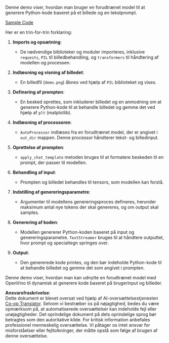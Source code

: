 <!--
CO_OP_TRANSLATOR_METADATA:
{
  "original_hash": "d7d7afa242a4a041ff4193546d4baf16",
  "translation_date": "2025-05-09T20:00:43+00:00",
  "source_file": "md/02.Application/04.Vision/Phi3/E2E_OpenVino_Phi3Vision.md",
  "language_code": "da"
}
-->
Denne demo viser, hvordan man bruger en forudtrænet model til at generere Python-kode baseret på et billede og en tekstprompt.

[Sample Code](../../../../../../code/06.E2E/E2E_OpenVino_Phi3-vision.ipynb)

Her er en trin-for-trin forklaring:

1. **Imports og opsætning**:
   - De nødvendige biblioteker og moduler importeres, inklusive `requests`, `PIL` til billedbehandling, og `transformers` til håndtering af modellen og processen.

2. **Indlæsning og visning af billedet**:
   - En billedfil (`demo.png`) åbnes ved hjælp af `PIL` biblioteket og vises.

3. **Definering af prompten**:
   - En besked oprettes, som inkluderer billedet og en anmodning om at generere Python-kode til at behandle billedet og gemme det ved hjælp af `plt` (matplotlib).

4. **Indlæsning af processoren**:
   - `AutoProcessor` indlæses fra en forudtrænet model, der er angivet i `out_dir` mappen. Denne processor håndterer tekst- og billedinput.

5. **Oprettelse af prompten**:
   - `apply_chat_template` metoden bruges til at formatere beskeden til en prompt, der passer til modellen.

6. **Behandling af input**:
   - Prompten og billedet behandles til tensors, som modellen kan forstå.

7. **Indstilling af genereringsparametre**:
   - Argumenter til modellens genereringsproces defineres, herunder maksimum antal nye tokens der skal genereres, og om output skal samples.

8. **Generering af koden**:
   - Modellen genererer Python-koden baseret på input og genereringsparametre. `TextStreamer` bruges til at håndtere outputtet, hvor prompt og specialtegn springes over.

9. **Output**:
   - Den genererede kode printes, og den bør indeholde Python-kode til at behandle billedet og gemme det som angivet i prompten.

Denne demo viser, hvordan man kan udnytte en forudtrænet model med OpenVino til dynamisk at generere kode baseret på brugerinput og billeder.

**Ansvarsfraskrivelse**:  
Dette dokument er blevet oversat ved hjælp af AI-oversættelsestjenesten [Co-op Translator](https://github.com/Azure/co-op-translator). Selvom vi bestræber os på nøjagtighed, bedes du være opmærksom på, at automatiserede oversættelser kan indeholde fejl eller unøjagtigheder. Det oprindelige dokument på dets oprindelige sprog bør betragtes som den autoritative kilde. For kritisk information anbefales professionel menneskelig oversættelse. Vi påtager os intet ansvar for misforståelser eller fejltolkninger, der måtte opstå som følge af brugen af denne oversættelse.